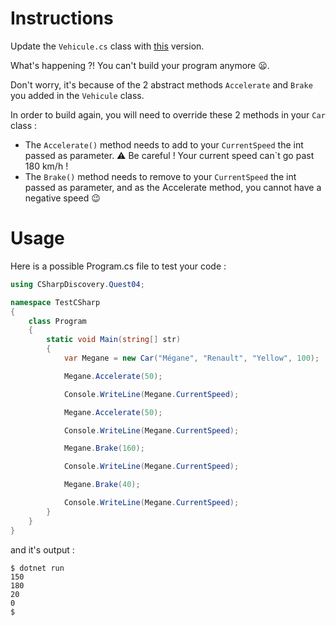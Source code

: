 # Instructions

Update the `Vehicule.cs` class with [this](Vehicule.cs) version.

What's happening ?! You can't build your program anymore 😦.

Don't worry, it's because of the 2 abstract methods `Accelerate` and `Brake` you added in the `Vehicule` class.

In order to build again, you will need to override these 2 methods in your `Car` class :

- The `Accelerate()` method needs to add to your `CurrentSpeed` the int passed as parameter. ⚠️ Be careful ! Your current speed can`t go past 180 km/h !
- The `Brake()` method needs to remove to your `CurrentSpeed` the int passed as parameter, and as the Accelerate method, you cannot have a negative speed 😉

# Usage

Here is a possible Program.cs file to test your code :

```c#
using CSharpDiscovery.Quest04;

namespace TestCSharp
{
    class Program
    {
        static void Main(string[] str)
        {
            var Megane = new Car("Mégane", "Renault", "Yellow", 100);

            Megane.Accelerate(50);

            Console.WriteLine(Megane.CurrentSpeed);

            Megane.Accelerate(50);

            Console.WriteLine(Megane.CurrentSpeed);

            Megane.Brake(160);

            Console.WriteLine(Megane.CurrentSpeed);

            Megane.Brake(40);

            Console.WriteLine(Megane.CurrentSpeed);
        }
    }
}
```

and it's output :

```
$ dotnet run
150
180
20
0
$
```
